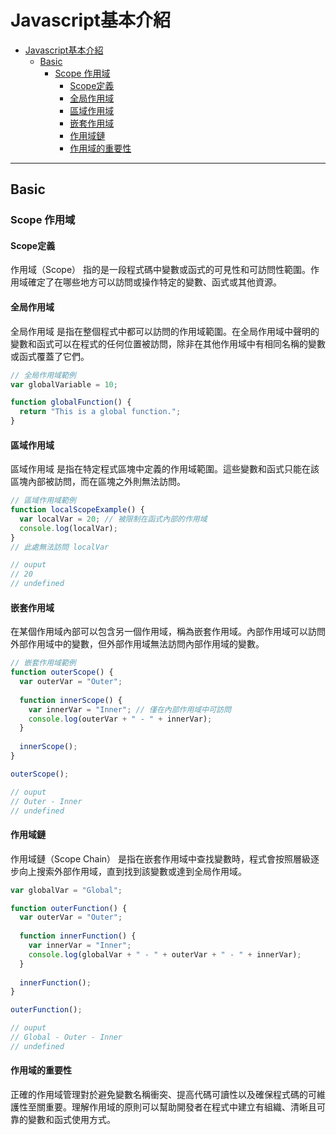 # Javascript基本介紹

- [Javascript基本介紹](#javascript基本介紹)
  - [Basic](#basic)
    - [Scope 作用域](#scope-作用域)
      - [Scope定義](#scope定義)
      - [全局作用域](#全局作用域)
      - [區域作用域](#區域作用域)
      - [嵌套作用域](#嵌套作用域)
      - [作用域鏈](#作用域鏈)
      - [作用域的重要性](#作用域的重要性)

---

## Basic

### Scope 作用域

#### Scope定義
作用域（Scope） 指的是一段程式碼中變數或函式的可見性和可訪問性範圍。作用域確定了在哪些地方可以訪問或操作特定的變數、函式或其他資源。

#### 全局作用域
全局作用域 是指在整個程式中都可以訪問的作用域範圍。在全局作用域中聲明的變數和函式可以在程式的任何位置被訪問，除非在其他作用域中有相同名稱的變數或函式覆蓋了它們。

```javascript
// 全局作用域範例
var globalVariable = 10;

function globalFunction() {
  return "This is a global function.";
}
```

#### 區域作用域
區域作用域 是指在特定程式區塊中定義的作用域範圍。這些變數和函式只能在該區塊內部被訪問，而在區塊之外則無法訪問。

```javascript
// 區域作用域範例
function localScopeExample() {
  var localVar = 20; // 被限制在函式內部的作用域
  console.log(localVar);
}
// 此處無法訪問 localVar

// ouput
// 20
// undefined
```

#### 嵌套作用域
在某個作用域內部可以包含另一個作用域，稱為嵌套作用域。內部作用域可以訪問外部作用域中的變數，但外部作用域無法訪問內部作用域的變數。

```javascript
// 嵌套作用域範例
function outerScope() {
  var outerVar = "Outer";
  
  function innerScope() {
    var innerVar = "Inner"; // 僅在內部作用域中可訪問
    console.log(outerVar + " - " + innerVar);
  }
  
  innerScope();
}

outerScope();

// ouput
// Outer - Inner
// undefined
```

#### 作用域鏈
作用域鏈（Scope Chain） 是指在嵌套作用域中查找變數時，程式會按照層級逐步向上搜索外部作用域，直到找到該變數或達到全局作用域。

```javascript
var globalVar = "Global";

function outerFunction() {
  var outerVar = "Outer";
  
  function innerFunction() {
    var innerVar = "Inner";
    console.log(globalVar + " - " + outerVar + " - " + innerVar);
  }
  
  innerFunction();
}

outerFunction();

// ouput
// Global - Outer - Inner
// undefined
```

#### 作用域的重要性
正確的作用域管理對於避免變數名稱衝突、提高代碼可讀性以及確保程式碼的可維護性至關重要。理解作用域的原則可以幫助開發者在程式中建立有組織、清晰且可靠的變數和函式使用方式。